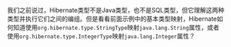 我们之前说过，Hibernate类型不是Java类型，也不是SQL类型，但它理解这两种类型并执行它们之间的编组。但是看看前面示例中的基本类型映射，Hibernate如何知道使用`org.hibernate.type.StringType`映射`java.lang.String`属性，或者使用`org.hibernate.type.IntegerType`映射`java.lang.Integer`属性？

